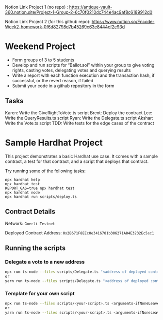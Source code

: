 Notion Link Project 1 (no repo) :  https://antique-vault-360.notion.site/Project-1-Group-2-6c70f0210dc744e4ac9af8c6189912d0

Notion Link Project 2 (for this github repo):  https://www.notion.so/Encode-Week2-homework-0f6d82798d7b45269c63e8444cf2e93d

# Weekend Project
* Form groups of 3 to 5 students
* Develop and run scripts for “Ballot.sol” within your group to give voting rights, casting votes, delegating votes and querying results
* Write a report with each function execution and the transaction hash, if successful, or the revert reason, if failed
* Submit your code in a github repository in the form

## Tasks
Karen: Write the GiveRightToVote.ts script
Brent: Deploy the contract
Lee: Write the QueryResults.ts script
Ryan: Write the Delegate.ts script
Akshar: Write the Vote.ts script
TDD: Write tests for the edge cases of the contract

# Sample Hardhat Project

This project demonstrates a basic Hardhat use case. It comes with a sample contract, a test for that contract, and a script that deploys that contract.

Try running some of the following tasks:

```shell
npx hardhat help
npx hardhat test
REPORT_GAS=true npx hardhat test
npx hardhat node
npx hardhat run scripts/deploy.ts
```

## Contract Details
Network: `Goerli Testnet`

Deployed Contract Address: `0x2B671F8EEc0e3416781b306271A84E3232Ec5ac1`

## Running the scripts

### Delegate a vote to a new address

```bash
npx run ts-node --files scripts/Delegate.ts "<address of deployed contract>" "<address to delegate to>"
or
yarn run ts-node --files scripts/Delegate.ts "<address of deployed contract>" "<address to delegate to>"
```

### Template for your own script

```bash
npx run ts-node --files scripts/<your-script>.ts <arguments-ifNoneLeaveBlank>
or
yarn run ts-node --files scripts/<your-script>.ts <arguments-ifNoneLeaveBlank>
```

